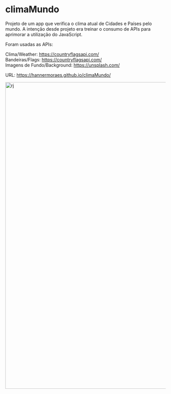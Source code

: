 # climaMundo

Projeto de um app que verifica o clima atual de Cidades e Países pelo mundo.
A intenção desde projeto era treinar o consumo de APIs para aprimorar a utilização do JavaScript.

Foram usadas as APIs:

Clima/Weather: https://countryflagsapi.com/
<br>
Bandeiras/Flags: https://countryflagsapi.com/
<br>
Imagens de Fundo/Background: https://unsplash.com/

URL: https://hannermoraes.github.io/climaMundo/

<img width="960" alt="rj" src="https://user-images.githubusercontent.com/101107412/214444428-6f90cdc7-7d41-49ba-b4d6-3d911de61c8c.png">
